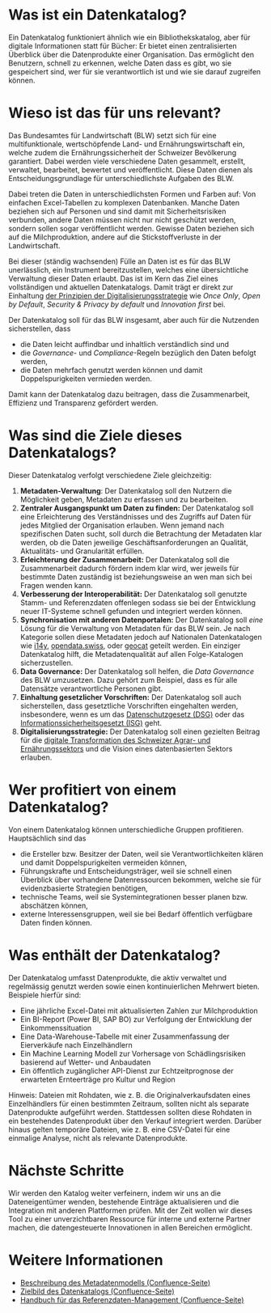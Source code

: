# Was ist ein Datenkatalog?

Ein Datenkatalog funktioniert ähnlich wie ein Bibliothekskatalog, aber für digitale Informationen statt für Bücher:
Er bietet einen zentralisierten Überblick über die Datenprodukte einer Organisation.
Das ermöglicht den Benutzern, schnell zu erkennen, welche Daten dass es gibt, wo sie gespeichert sind, wer für sie verantwortlich ist und wie sie darauf zugreifen können.

# Wieso ist das für uns relevant?

Das Bundesamtes für Landwirtschaft (BLW) setzt sich für eine multifunktionale, wertschöpfende Land- und Ernährungswirtschaft ein, welche zudem die Ernährungssicherheit der Schweizer Bevölkerung garantiert.
Dabei werden viele verschiedene Daten gesammelt, erstellt, verwaltet, bearbeitet, bewertet und veröffentlicht.
Diese Daten dienen als Entscheidungsgrundlage für unterschiedlichste Aufgaben des BLW.

Dabei treten die Daten in unterschiedlichsten Formen und Farben auf: Von einfachen Excel-Tabellen zu komplexen Datenbanken.
Manche Daten beziehen sich auf Personen und sind damit mit Sicherheitsrisiken verbunden, andere Daten müssen nicht nur nicht geschützt werden, sondern sollen sogar veröffentlicht werden.
Gewisse Daten beziehen sich auf die Milchproduktion, andere auf die Stickstoffverluste in der Landwirtschaft.

Bei dieser (ständig wachsenden) Fülle an Daten ist es für das BLW unerlässlich, ein Instrument bereitzustellen, welches eine übersichtliche Verwaltung dieser Daten erlaubt.
Das ist im Kern das Ziel eines vollständigen und aktuellen Datenkatalogs.
Damit trägt er direkt zur Einhaltung [der Prinzipien der Digitalisierungsstrategie](https://digiagrifood.ch/digiknowhow/digitalisierungsstrategie) wie *Once Only*, *Open by Default*, *Security & Privacy by default* und *Innovation first* bei.

Der Datenkatalog soll für das BLW insgesamt, aber auch für die Nutzenden sicherstellen, dass

- die Daten leicht auffindbar und inhaltlich verständlich sind und
- die *Governance*- und *Compliance*-Regeln bezüglich den Daten befolgt werden,
- die Daten mehrfach genutzt werden können und damit Doppelspurigkeiten vermieden werden.

Damit kann der Datenkatalog dazu beitragen, dass die Zusammenarbeit, Effizienz und Transparenz gefördert werden.

# Was sind die Ziele dieses Datenkatalogs?

Dieser Datenkatalog verfolgt verschiedene Ziele gleichzeitig:

1. **Metadaten-Verwaltung**: Der Datenkatalog soll den Nutzern die Möglichkeit geben, Metadaten zu erfassen und zu bearbeiten.
2. **Zentraler Ausgangspunkt um Daten zu finden:** Der Datenkatalog soll eine Erleichterung des Verständnisses und des Zugriffs auf Daten für jedes Mitglied der Organisation erlauben. Wenn jemand nach spezifischen Daten sucht, soll durch die Betrachtung der Metadaten klar werden, ob die Daten jeweilige Geschäftsanforderungen an Qualität, Aktualitäts- und Granularität erfüllen.
3. **Erleichterung der Zusammenarbeit:** Der Datenkatalog soll die Zusammenarbeit dadurch fördern indem klar wird, wer jeweils für bestimmte Daten zuständig ist beziehungsweise an wen man sich bei Fragen wenden kann.
4. **Verbesserung der Interoperabilität:** Der Datenkatalog soll genutzte Stamm- und Referenzdaten offenlegen sodass sie bei der Entwicklung neuer IT-Systeme schnell gefunden und integriert werden können.
5. **Synchronisation mit anderen Datenportalen:** Der Datenkatalog soll *eine* Lösung für die Verwaltung von Metadaten für das BLW sein. Je nach Kategorie sollen diese Metadaten jedoch auf Nationalen Datenkatalogen wie [i14y](https://www.i14y.admin.ch/), [opendata.swiss](https://opendata.swiss/), oder [geocat](https://www.geocat.ch/datahub) geteilt werden. Ein einziger Datenkatalog hilft, die Metadatenqualität auf allen Folge-Katalogen sicherzustellen.
6. **Data Governance:** Der Datenkatalog soll helfen, die *Data Governance* des BLW umzusetzen. Dazu gehört zum Beispiel, dass es für alle Datensätze verantwortliche Personen gibt.
7. **Einhaltung gesetzlicher Vorschriften:** Der Datenkatalog soll auch sicherstellen, dass gesetztliche Vorschriften eingehalten werden, insbesondere, wenn es um das [Datenschutzgesetz (DSG)](https://www.fedlex.admin.ch/eli/cc/2022/491) oder das [Informationssicherheitsgesetzt (ISG)](https://www.fedlex.admin.ch/eli/cc/2022/232) geht.
8. **Digitalisierungsstrategie:** Der Datenkatalog soll einen gezielten Beitrag für die [digitale Transformation des Schweizer Agrar- und Ernährungssektors](https://digiagrifood.ch/digiknowhow/digitalisierungsstrategie) und die Vision eines datenbasierten Sektors erlauben.

# Wer profitiert von einem Datenkatalog?

Von einem Datenkatalog können unterschiedliche Gruppen profitieren. Hauptsächlich sind das

- die Ersteller bzw. Besitzer der Daten, weil sie Verantwortlichkeiten klären und damit Doppelspurigkeiten vermeiden können,
- Führungskrafte und Entscheidungsträger, weil sie schnell einen Überblick über vorhandene Datenressourcen bekommen, welche sie für evidenzbasierte Strategien benötigen,
- technische Teams, weil sie Systemintegrationen besser planen bzw. abschätzen können,
- externe Interessensgruppen, weil sie bei Bedarf öffentlich verfügbare Daten finden können.

# Was enthält der Datenkatalog?
Der Datenkatalog umfasst Datenprodukte, die aktiv verwaltet und regelmässig genutzt werden sowie einen kontinuierlichen Mehrwert bieten. Beispiele hierfür sind:
- Eine jährliche Excel-Datei mit aktualisierten Zahlen zur Milchproduktion
- Ein BI-Report (Power BI, SAP BO) zur Verfolgung der Entwicklung der Einkommenssituation
- Eine Data-Warehouse-Tabelle mit einer Zusammenfassung der Eierverkäufe nach Einzelhändlern
- Ein Machine Learning Modell zur Vorhersage von Schädlingsrisiken basierend auf Wetter- und Anbaudaten
- Ein öffentlich zugänglicher API-Dienst zur Echtzeitprognose der erwarteten Ernteerträge pro Kultur und Region

Hinweis: Dateien mit Rohdaten, wie z. B. die Originalverkaufsdaten eines Einzelhändlers für einen bestimmten Zeitraum, sollten nicht als separate Datenprodukte aufgeführt werden. Stattdessen sollten diese Rohdaten in ein bestehendes Datenprodukt über den Verkauf integriert werden. 
Darüber hinaus gelten temporäre Dateien, wie z. B. eine CSV-Datei für eine einmalige Analyse, nicht als relevante Datenprodukte.

# Nächste Schritte

Wir werden den Katalog weiter verfeinern, indem wir uns an die Dateneigentümer wenden, bestehende Einträge aktualisieren und die Integration mit anderen Plattformen prüfen.
Mit der Zeit wollen wir dieses Tool zu einer unverzichtbaren Ressource für interne und externe Partner machen, die datengesteuerte Innovationen in allen Bereichen ermöglicht.

# Weitere Informationen

- [Beschreibung des Metadatenmodells (Confluence-Seite)](https://blw-ofag-ufag.atlassian.net/wiki/spaces/AB/pages/403701818)
- [Zielbild des Datenkatalogs (Confluence-Seite)](https://blw-ofag-ufag.atlassian.net/wiki/spaces/KDT/pages/342098136)
- [Handbuch für das Referenzdaten-Management (Confluence-Seite)](https://blw-ofag-ufag.atlassian.net/wiki/spaces/AB/pages/354025506)

